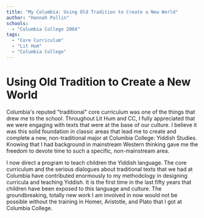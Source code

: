 ```yaml
---
title: "My Columbia: Using Old Tradition to Create a New World"
author: "Hannah Pollin"
schools:
  - "Columbia College 2004"
tags:
  - "Core Curriculum"
  - "Lit Hum"
  - "Columbia College"
---
```


# Using Old Tradition to Create a New World

Columbia's reputed "traditional" core curriculum was one of the things that drew me to the school. Throughout Lit Hum and CC, I fully appreciated that we were engaging with texts that were at the base of our culture. I believe it was this solid foundation in classic areas that lead me to create and complete a new, non-traditional major at Columbia College: Yiddish Studies. Knowing that I had background in mainstream Western thinking gave me the freedom to devote time to such a specific, non-mainstream area.

I now direct a program to teach children the Yiddish language. The core curriculum and the serious dialogues about traditional texts that we had at  Columbia have contributed enormously to my methodology in designing curricula and teaching Yiddish. It is the first time in the last fifty years that children have been exposed to this language and culture. The groundbreaking, totally new work I am involved in now would not be possible without the training in Homer, Aristotle, and Plato that I got at Columbia College.
